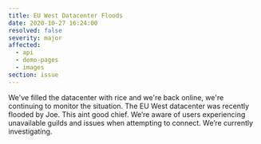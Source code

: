 ```yaml
---
title: EU West Datacenter Floods
date: 2020-10-27 16:24:00
resolved: false
severity: major
affected:
  - api
  - demo-pages
  - images
section: issue
---
```


<incident-update title="Monitoring" title-color="s-operational" date="2020-10-27 17:13:00">
  We've filled the datacenter with rice and we're back online, we're continuing to monitor the situation.
</incident-update>

<incident-update title="Issue Found" title-color="s-partial" date="2020-10-27 16:50:00">
  The EU West datacenter was recently flooded by Joe. This aint good chief.
</incident-update>

<incident-update title="Investigating" title-color="s-major" date="2020-10-27 15:54:00">
  We’re aware of users experiencing unavailable guilds and issues when attempting to connect. We’re currently investigating.
</incident-update>
